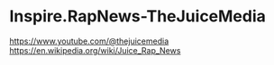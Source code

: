 # Inspire.RapNews-TheJuiceMedia
https://www.youtube.com/@thejuicemedia https://en.wikipedia.org/wiki/Juice_Rap_News
